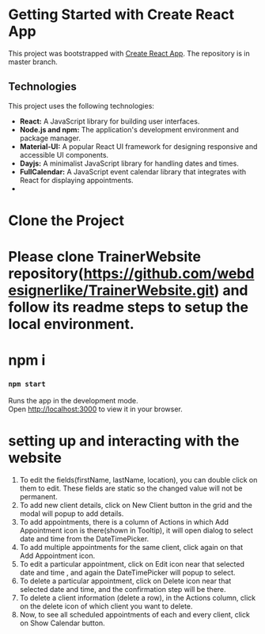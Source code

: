 # Getting Started with Create React App

This project was bootstrapped with [Create React App](https://github.com/facebook/create-react-app).
The repository is in master branch.
## Technologies
This project uses the following technologies:

- **React:** A JavaScript library for building user interfaces.
- **Node.js and npm:** The application's development environment and package manager.
- **Material-UI:** A popular React UI framework for designing responsive and accessible UI components.
- **Dayjs:** A minimalist JavaScript library for handling dates and times.
- **FullCalendar:** A JavaScript event calendar library that integrates with React for displaying appointments.
- 
# Clone the Project

# Please clone TrainerWebsite repository(https://github.com/webdesignerlike/TrainerWebsite.git) and follow its readme steps to setup the local environment.

# npm i
### `npm start`

Runs the app in the development mode.\
Open [http://localhost:3000](http://localhost:3000) to view it in your browser.
 
 
 # setting up and interacting with the website
1. To edit the fields(firstName, lastName, location), you can double click on them to edit. These fields are static so the changed value will not be permanent.
2. To add new client details, click on New Client button in the grid and the modal will popup to add details.
3. To add appointments, there is a column of Actions in which Add Appointment icon is there(shown in Tooltip), it will open dialog to select date and time from the DateTimePicker.
4. To add multiple appointments for the same client, click again on that Add Appointment icon.
5. To edit a particular appointment, click on Edit icon near that selected date and time , and again the DateTimePicker will popup to select.
6. To delete a particular appointment, click on Delete icon near that selected date and time, and the confirmation step will be there.
7. To delete a client information (delete a row), in the Actions column, click on the delete icon of which client you want to delete.
8. Now, to see all scheduled appointments of each and every client, click on Show Calendar button.


